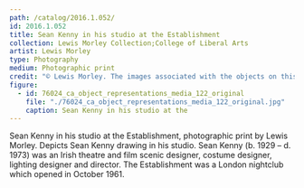 ```yaml
---
path: /catalog/2016.1.052/
id: 2016.1.052
title: Sean Kenny in his studio at the Establishment
collection: Lewis Morley Collection;College of Liberal Arts
artist: Lewis Morley
type: Photography
medium: Photographic print
credit: "© Lewis Morley. The images associated with the objects on this website are protected under United States copyright laws. We are pleased to share these materials as an educational resource for the public for non-commercial, educational and personal use only, or for fair use as defined by law."
figure:
  - id: 76024_ca_object_representations_media_122_original
    file: "./76024_ca_object_representations_media_122_original.jpg"
    caption: Sean Kenny in his studio at the 
---
```

Sean Kenny in his studio at the Establishment, photographic print by Lewis Morley. Depicts Sean Kenny drawing in his studio. Sean Kenny (b. 1929 – d. 1973) was an Irish theatre and film scenic designer, costume designer, lighting designer and director. The Establishment was a London nightclub which opened in October 1961.
